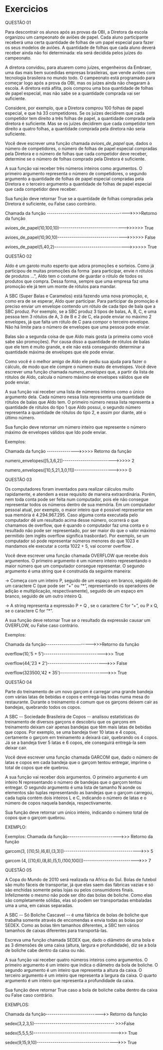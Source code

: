 # Exercicios

QUESTÃO 01

Para descontrair os alunos após as provas da OBI, a Diretora da escola organizou um campeonato de aviões de papel. Cada aluno participante receberá uma certa quantidade de folhas de um papel especial para fazer os seus modelos de aviões. A quantidade de folhas que cada aluno deverá receber ainda não foi determinada: ela será decidida pelos juízes do campeonato.

A diretora convidou, para atuarem como juízes, engenheiros da Embraer, uma das mais bem sucedidas empresas brasileiras, que vende aviões com tecnologia brasileira no mundo todo. O campeonato está programado para começar logo após a prova da OBI, mas os juízes ainda não chegaram à escola. A diretora está aflita, pois comprou uma boa quantidade de folhas de papel especial, mas não sabe se a quantidade comprada vai ser suficiente.

Considere, por exemplo, que a Diretora comprou 100 folhas de papel especial, e que há 33 competidores. Se os juízes decidirem que cada competidor tem direito a três folhas de papel, a quantidade comprada pela diretora é suficiente. Mas se os juízes decidirem que cada competidor tem direito a quatro folhas, a quantidade comprada pela diretora não seria suficiente.

Você deve escrever uma função chamada *avioes_de_papel* que, dados o número de competidores, o número de folhas de papel especial compradas pela Diretora e o número de folhas que cada competidor deve receber, determine se o número de folhas comprado pela Diretora é suficiente.

A sua função vai receber três números inteiros como argumentos. O primeiro argumento representa o número de competidores, o segundo argumento a quantidade de folhas de papel especial compradas pela Diretora e o terceiro argumento a quantidade de folhas de papel especial que cada competidor deve receber.

Sua função deve retornar True se a quantidade de folhas compradas pela Diretora é suficiente, ou False caso contrário.

Chamada da função ----------------------------------------->>>>Retorno da função 

avioes_de_papel(10,100,10)--------------------------------->>>>>> True 

avioes_de_papel(10,90,10)---------------------------------->>>>>> False 

avioes_de_papel(5,40,2)------------------------------------->>>>>> True




QUESTÃO 02

Aldo é um garoto muito esperto que adora promoções e sorteios. Como já participou de muitas promoções da forma
`para participar, envie n rótulos de produtos ...", Aldo tem o costume de guardar o rótulo de todos os produtos que
compra. Dessa forma, sempre que uma empresa faz uma promoção ele já tem um monte de rótulos para mandar.

A SBC (Super Balas e Caramelos) está fazendo uma nova promoção, e, como era de se esperar, Aldo quer
participar. Para participar da promoção é preciso enviar um envelope contendo um rótulo de cada tipo de bala que a
SBC produz. Por exemplo, se a SBC produz 3 tipos de balas, A, B, C, e uma pessoa tem 3 rótulos de A, 3 de B e 2
de C, ela pode enviar no máximo 2 envelopes, já que falta um rótulo de C para compor o terceiro envelope. Não há
limite para o número de envelopes que uma pessoa pode enviar.

Balas são a segunda coisa de que Aldo mais gosta (a primeira como você sabe são promoções). Por causa disso a
quantidade de rótulos de balas que ele tem é muito grande, e ele não está conseguindo determinar a quantidade
máxima de envelopes que ele pode enviar.

Como você é o melhor amigo de Aldo ele pediu sua ajuda para fazer o cálculo, de modo que ele compre o número
exato de envelopes. Você deve escrever uma função chamada *numero_envelopes* que, a partir da lista de rótulos
de Aldo, calcula o número máximo de envelopes válidos que ele pode enviar.

A sua função vai receber uma lista de números inteiros como o único argumento dela. Cada número nessa lista
representa uma quantidade de rótulos de balas que Aldo tem. O primeiro número nessa lista representa a
quantidade de rótulos do tipo 1 que Aldo possui, o segundo número representa a quantidade de rótulos do tipo 2, e
assim por diante, até o último número.

Sua função deve retornar um número inteiro que represente o número máximo de envelopes válidos que Ido pode
enviar.

Exemplos:

Chamada da função --------------->>>>>  Retorno da função

numero_envelopes([5,3,6,2])-------------------------->>>>>      2

numero_envelopes([10,5,21,3,0,11])-------------------->>>>      0



QUESTÃO 03

Os computadores foram inventados para realizar cálculos muito rapidamente, e atendem a esse requisito de
maneira extraordinária. Porém, nem toda conta pode ser feita num computador, pois ele não consegue representar
todos os números dentro de sua memória. Em um computador pessoal atual, por exemplo, o maior inteiro que é
possível representar em sua memória é 4.294.967.295. Caso alguma conta executada pelo computador dê um
resultado acima desse número, ocorrerá o que chamamos de overflow, que é quando o computador faz uma conta
e o resultado não pode ser representado, por ser maior do que o valor máximo permitido (em
inglês overflow significa trasbordar). Por exemplo, se um computador só pode representar números menores do que
1023 e mandamos ele executar a conta 1022 + 5, vai ocorrer overflow .

Você deve escrever uma função chamada OVERFLOW que recebe dois argumentos. O primeiro argumento é um
número inteiro representando o maior número que um computador consegue representar. O segundo argumento é
uma string que é construida da seguinte maneira:

-> Começa com um inteiro P, seguido de um espaço em branco, seguido de um caractere C (que pode ser “+”
ou “*”, representando os operadores de adição e multiplicação, respectivamente), seguido de um espaço
em branco, seguido de um outro inteiro Q.

-> A string representa a expressão P + Q , se o caractere C for “+”, ou P x Q, se o caractere C for “*”.

A sua função deve retornar True se o resultado da expressão causar um OVERFLOW, ou False caso contrário.

Exemplos:

Chamada da função----------------------->>>Retorno da função

overflow(10,'5 + 5')------------------------------>>> True

overflow(44,'23 * 2')----------------------------->>> False

overflow(323500,'42 * 35')----------------------->>> True


QUESTÃO 04

Parte do treinamento de um novo garçom é carregar uma grande bandeja com várias latas de bebidas e copos e
entregá-las todas numa mesa do restaurante. Durante o treinamento é comum que os garçons deixem cair as
bandejas, quebrando todos os copos.

A SBC -- Sociedade Brasileira de Copos -- analisou estatísticas do treinamento de diversos garçons e descobriu
que os garçons em treinamento deixam cair apenas bandejas que têm mais latas de bebidas que copos. Por
exemplo, se uma bandeja tiver 10 latas e 4 copos, certamente o garçom em treinamento a deixará cair, quebrando
os 4 copos. Já se a bandeja tiver 5 latas e 6 copos, ele conseguirá entregá-la sem deixar cair.

Você deve escrever uma função chamada GARCOM que, dado o número de latas e copos em cada bandeja que o
garçom tentou entregar, imprime o total de copos que ele quebrou.

A sua função vai receber dois argumentos. O primeiro argumento é um inteiro N representando o número de
bandejas que o garçom tentou entregar. O segundo argumento é uma lista de tamanho N aonde os elementos são
tuplas representando as bandejas que o garçom carregou, cada tupla contém dois inteiros L e C, indicando o
número de latas e o número de copos naquela bandeja, respectivamente.

Sua função deve retornar um único inteiro, indicando o número total de copos que o garçom quebrou.

EXEMPLO:

Exemplos:
Chamada da função-------------------------->>> Retorno da função

garcom(3, [(10,5),(6,8),(3,3)])-------------------------------------->>> 5

garcom (4, [(10,6),(8,8),(5,1),(100,100)])--------------------------->>> 7


QUESTÃO 05

A Copa do Mundo de 2010 será realizada na Africa do Sul. Bolas de futebol são muito fáceis de transportar, já que
elas saem das fábricas vazias e só são enchidas somente pelas lojas ou pelos consumidores finais. Infelizmente o
mesmo não pode ser dito das bolas de boliche. Como elas são completamente sólidas, elas só podem ser
transportadas embaladas uma a uma, em caixas separadas.

A SBC -- Só Boliche Cascavel -- é uma fábrica de bolas de boliche que trabalha somente através de encomendas e
envia todas as bolas por SEDEX. Como as bolas têm tamanhos diferentes, a SBC tem vários tamanhos de caixas
diferentes para transportá-las.

Escreva uma função chamada SEDEX que, dado o diâmetro de uma bola e as 3 dimensões de uma caixa (altura,
largura e profundidade), diz se a bola de boliche cabe dentro da caixa ou não.

A sua função vai receber quatro números inteiros como argumentos. O primeiro argumento é um inteiro que indica o
diâmetro da bola de boliche. O segundo argumento é um inteiro que representa a altura da caixa. O terceiro
argumento é um inteiro que representa a largura da caixa. O quarto argumento é um inteiro que representa a
profundidade da caixa.

Sua função deve retornar True caso a bola de boliche caiba dentro da caixa ou False caso contrário.

EXEMPLOS:

Chamada da função---------------------------->> Retorno da função

sedex(3,2,3,5)----------------------------------------- >>>False

sedex(5,5,5,5)------------------------------------------>>> True

sedex(9,15,9,10)---------------------------------------->>> True
